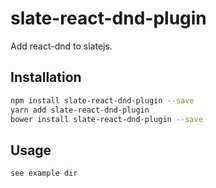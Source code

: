 # slate-react-dnd-plugin

Add react-dnd to slatejs.

## Installation 
```sh
npm install slate-react-dnd-plugin --save
yarn add slate-react-dnd-plugin
bower install slate-react-dnd-plugin --save
```
## Usage
```
see example dir
```
